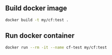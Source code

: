 ## Build docker image

```bash
docker build -t my/cf:test .
```


## Run docker container

```bash
docker run --rm -it --name cf-test my/cf:test
```
